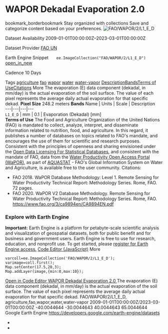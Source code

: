  
#  WAPOR Dekadal Evaporation 2.0 
bookmark_borderbookmark Stay organized with collections  Save and categorize content based on your preferences.
![FAO/WAPOR/2/L1_E_D](https://developers.google.com/earth-engine/datasets/images/FAO/FAO_WAPOR_2_L1_E_D_sample.png) 

Dataset Availability
    2009-01-01T00:00:00Z–2023-03-01T00:00:00Z 

Dataset Provider
     [ FAO UN ](https://wapor.apps.fao.org/catalog/WAPOR_2/1/L1_E_D) 

Earth Engine Snippet
     `    ee.ImageCollection("FAO/WAPOR/2/L1_E_D")   ` [ open_in_new ](https://code.earthengine.google.com/?scriptPath=Examples:Datasets/FAO/FAO_WAPOR_2_L1_E_D) 

Cadence
    10 Days 

Tags
     [agriculture](https://developers.google.com/earth-engine/datasets/tags/agriculture) [fao](https://developers.google.com/earth-engine/datasets/tags/fao) [wapor](https://developers.google.com/earth-engine/datasets/tags/wapor) [water](https://developers.google.com/earth-engine/datasets/tags/water) [water-vapor](https://developers.google.com/earth-engine/datasets/tags/water-vapor)
[Description](https://developers.google.com/earth-engine/datasets/catalog/FAO_WAPOR_2_L1_E_D#description)[Bands](https://developers.google.com/earth-engine/datasets/catalog/FAO_WAPOR_2_L1_E_D#bands)[Terms of Use](https://developers.google.com/earth-engine/datasets/catalog/FAO_WAPOR_2_L1_E_D#terms-of-use)[Citations](https://developers.google.com/earth-engine/datasets/catalog/FAO_WAPOR_2_L1_E_D#citations) More
The evaporation (E) data component (dekadal, in mm/day) is the actual evaporation of the soil surface. The value of each pixel represents the average daily actual evaporation for that specific dekad.
**Pixel Size** 248.2 meters 
**Bands**
Name | Units | Scale | Description  
---|---|---|---  
`L1_E_D` | mm | 0.1 | Evaporation (Dekadal) [mm]  
**Terms of Use**
The Food and Agriculture Organization of the United Nations (FAO) is mandated to collect, analyze, interpret, and disseminate information related to nutrition, food, and agriculture. In this regard, it publishes a number of databases on topics related to FAO's mandate, and encourages the use of them for scientific and research purposes. Consistent with the principles of openness and sharing envisioned under the [Open Data Licensing For Statistical Databases](http://www.fao.org/3/ca7570en/ca7570en.pdf), and consistent with the mandate of FAO, data from the [Water Productivity Open Access Portal (WaPOR)](https://wapor.apps.fao.org/home/WAPOR_2/1), as part of [AQUASTAT](http://www.fao.org/aquastat/en/) - FAO's Global Information System on Water and Agriculture, is available free to the user community.
Citations:
  * FAO 2018. WaPOR Database Methodology: Level 1. Remote Sensing for Water Productivity Technical Report: Methodology Series. Rome, FAO. 72 pages.
  * FAO 2020. WaPOR V2 Database Methodology. Remote Sensing for Water Productivity Technical Report: Methodology Series. Rome, FAO. <https://www.fao.org/3/ca9894en/CA9894EN.pdf>


### Explore with Earth Engine
**Important:** Earth Engine is a platform for petabyte-scale scientific analysis and visualization of geospatial datasets, both for public benefit and for business and government users. Earth Engine is free to use for research, education, and nonprofit use. To get started, please [register for Earth Engine access.](https://console.cloud.google.com/earth-engine)
[Code Editor (JavaScript)](https://developers.google.com/earth-engine/datasets/catalog/FAO_WAPOR_2_L1_E_D#code-editor-javascript-sample) More
```
varcoll=ee.ImageCollection('FAO/WAPOR/2/L1_E_D');
varimage=coll.first();
Map.setCenter(17.5,20,3);
Map.addLayer(image,{min:0,max:10});
```
[ Open in Code Editor ](https://code.earthengine.google.com/?scriptPath=Examples:Datasets/FAO/FAO_WAPOR_2_L1_E_D)
[ WAPOR Dekadal Evaporation 2.0 ](https://developers.google.com/earth-engine/datasets/catalog/FAO_WAPOR_2_L1_E_D)
The evaporation (E) data component (dekadal, in mm/day) is the actual evaporation of the soil surface. The value of each pixel represents the average daily actual evaporation for that specific dekad.
FAO/WAPOR/2/L1_E_D, agriculture,fao,wapor,water,water-vapor 
2009-01-01T00:00:00Z/2023-03-01T00:00:00Z
-40.0044644 -30.0044643 40.0044643 65.0044644 
Google Earth Engine
https://developers.google.com/earth-engine/datasets
  * [ ](https://doi.org/https://wapor.apps.fao.org/catalog/WAPOR_2/1/L1_E_D)
  * [ ](https://doi.org/https://developers.google.com/earth-engine/datasets/catalog/FAO_WAPOR_2_L1_E_D)


